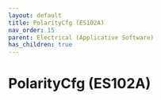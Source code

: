 ```yaml
---
layout: default
title: PolarityCfg (ES102A)
nav_order: 15
parent: Electrical (Applicative Software)
has_children: true
---
```

# PolarityCfg (ES102A)
